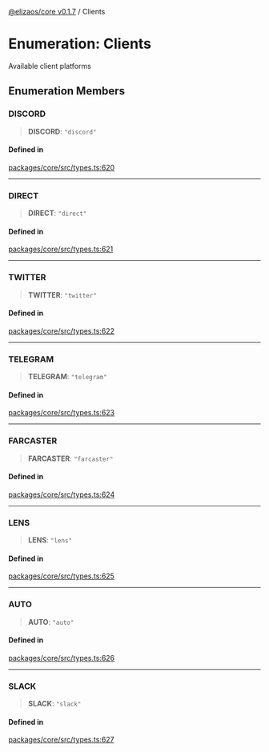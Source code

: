 [@elizaos/core v0.1.7](../index.md) / Clients

# Enumeration: Clients

Available client platforms

## Enumeration Members

### DISCORD

> **DISCORD**: `"discord"`

#### Defined in

[packages/core/src/types.ts:620](https://github.com/bbopar/eliza/blob/main/packages/core/src/types.ts#L620)

***

### DIRECT

> **DIRECT**: `"direct"`

#### Defined in

[packages/core/src/types.ts:621](https://github.com/bbopar/eliza/blob/main/packages/core/src/types.ts#L621)

***

### TWITTER

> **TWITTER**: `"twitter"`

#### Defined in

[packages/core/src/types.ts:622](https://github.com/bbopar/eliza/blob/main/packages/core/src/types.ts#L622)

***

### TELEGRAM

> **TELEGRAM**: `"telegram"`

#### Defined in

[packages/core/src/types.ts:623](https://github.com/bbopar/eliza/blob/main/packages/core/src/types.ts#L623)

***

### FARCASTER

> **FARCASTER**: `"farcaster"`

#### Defined in

[packages/core/src/types.ts:624](https://github.com/bbopar/eliza/blob/main/packages/core/src/types.ts#L624)

***

### LENS

> **LENS**: `"lens"`

#### Defined in

[packages/core/src/types.ts:625](https://github.com/bbopar/eliza/blob/main/packages/core/src/types.ts#L625)

***

### AUTO

> **AUTO**: `"auto"`

#### Defined in

[packages/core/src/types.ts:626](https://github.com/bbopar/eliza/blob/main/packages/core/src/types.ts#L626)

***

### SLACK

> **SLACK**: `"slack"`

#### Defined in

[packages/core/src/types.ts:627](https://github.com/bbopar/eliza/blob/main/packages/core/src/types.ts#L627)
